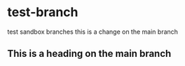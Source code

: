 # test-branch
test sandbox branches
this is a change on the main branch

## This is a heading on the main branch
